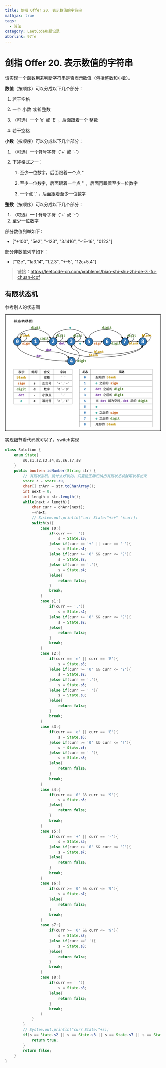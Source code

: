 ```yaml
---
title: 剑指 Offer 20. 表示数值的字符串
mathjax: true
tags:
  - 算法
category: LeetCode刷题记录
abbrlink: 97fe
---
```

# 剑指 Offer 20. 表示数值的字符串

请实现一个函数用来判断字符串是否表示数值（包括整数和小数）。

**数值**（按顺序）可以分成以下几个部分：

1. 若干空格

2. 一个 小数 或者 整数

3. （可选）一个 'e' 或 'E' ，后面跟着一个 整数

4. 若干空格

**小数**（按顺序）可以分成以下几个部分：

1. （可选）一个符号字符（'+' 或 '-'）

2. 下述格式之一：

   1. 至少一位数字，后面跟着一个点 '.'

   2. 至少一位数字，后面跟着一个点 '.' ，后面再跟着至少一位数字

   3. 一个点 '.' ，后面跟着至少一位数字

**整数**（按顺序）可以分成以下几个部分：

1. （可选）一个符号字符（'+' 或 '-'）
2. 至少一位数字

部分数值列举如下：

- ["+100", "5e2", "-123", "3.1416", "-1E-16", "0123"]

部分非数值列举如下：

- ["12e", "1a3.14", "1.2.3", "+-5", "12e+5.4"]

> 链接：https://leetcode-cn.com/problems/biao-shi-shu-zhi-de-zi-fu-chuan-lcof

<!-- more -->

## 有限状态机

参考别人的状态图

<img src="剑指 Offer 20. 表示数值的字符串/dfa.png" alt="dfa" style="zoom:50%;" />

实现细节看代码就可以了，switch实现

```java
class Solution {
    enum State{
        s0,s1,s2,s3,s4,s5,s6,s7,s8
    }
    public boolean isNumber(String str) {
        // 有限状态机，没什么好说的，只要能正确归纳出有限状态机就可以写出来
        State s = State.s0;
        char[] chArr = str.toCharArray();
        int next = 0;
        int length = str.length();
        while(next < length){
            char curr = chArr[next];
            ++next;
            // System.out.println("curr State:"+s+" "+curr);
            switch(s){
                case s0:{
                    if(curr == ' '){
                        s = State.s0;
                    }else if(curr == '+' || curr == '-'){
                        s = State.s1;
                    }else if(curr >= '0' && curr <= '9'){
                        s = State.s2;
                    }else if(curr == '.'){
                        s = State.s4;
                    }else{
                        return false;
                    }
                    break;
                }
                case s1:{
                    if(curr == '.'){
                        s = State.s4;
                    }else if(curr >= '0' && curr <= '9'){
                        s = State.s2;
                    }else{
                        return false;
                    }
                    break;
                }
                case s2:{
                    if(curr == 'e' || curr == 'E'){
                        s = State.s5;
                    }else if(curr >= '0' && curr <= '9'){
                        s = State.s2;
                    }else if(curr == '.'){
                        s = State.s3;
                    }else if(curr == ' '){
                        s = State.s8;
                    }else{
                        return false;
                    }
                    break;
                }
                case s3:{
                    if(curr == 'e' || curr == 'E'){
                        s = State.s5;
                    }else if(curr >= '0' && curr <= '9'){
                        s = State.s3;
                    }else if(curr == ' '){
                        s = State.s8;
                    }else{
                        return false;
                    }
                    break;
                }
                case s4:{
                    if(curr >= '0' && curr <= '9'){
                        s = State.s3;
                    }else{
                        return false;
                    }
                    break;
                }
                case s5:{
                    if(curr == '+' || curr == '-'){
                        s = State.s6;
                    }else if(curr >= '0' && curr <= '9'){
                        s = State.s7;
                    }else{
                        return false;
                    }
                    break;
                }
                case s6:{
                    if(curr >= '0' && curr <= '9'){
                        s = State.s7;
                    }else{
                        return false;
                    }
                    break;
                }
                case s7:{
                    if(curr >= '0' && curr <= '9'){
                        s = State.s7;
                    }else if(curr ==' '){
                        s = State.s8;
                    }else{
                        return false;
                    }
                    break;
                }
                case s8:{
                    if(curr == ' '){
                        s = State.s8;
                    }else{
                        return false;
                    }
                    break;
                }
            }
        }
        // System.out.println("curr State:"+s);
        if(s == State.s2 || s == State.s3 || s == State.s7 || s == State.s8){
            return true;
        }
        return false;
    }
}
```

